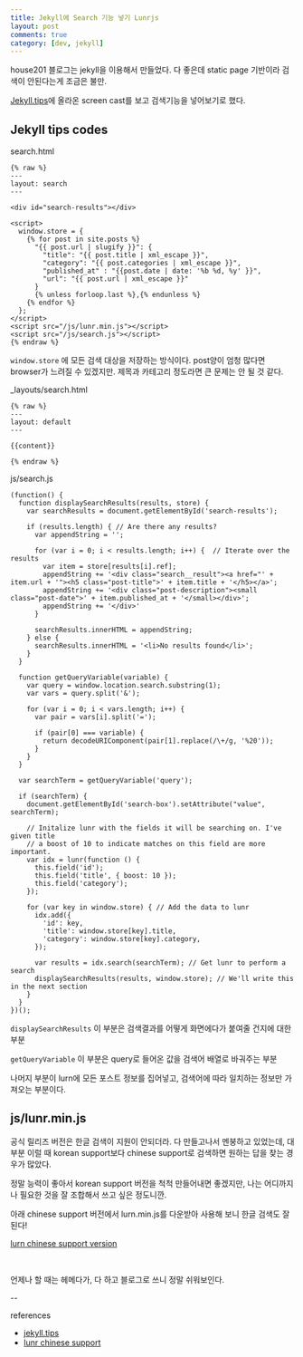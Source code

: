 ```yaml
---
title: Jekyll에 Search 기능 넣기 Lunrjs
layout: post
comments: true
category: [dev, jekyll]
--- 
```




house201 블로그는 jekyll을 이용해서 만들었다.
다 좋은데 static page 기반이라 검색이 안된다는게 조금은 불만.

[Jekyll.tips][1]에 올라온 screen cast를 보고 검색기능을 넣어보기로 했다.



## Jekyll tips codes

search.html

    {% raw %}
    ---
    layout: search
    ---
    
    <div id="search-results"></div>
    
    <script>
      window.store = {
        {% for post in site.posts %}
          "{{ post.url | slugify }}": {
            "title": "{{ post.title | xml_escape }}",
            "category": "{{ post.categories | xml_escape }}",
            "published_at" : "{{post.date | date: '%b %d, %y' }}",
            "url": "{{ post.url | xml_escape }}"
          }
          {% unless forloop.last %},{% endunless %}
        {% endfor %}
      };
    </script>
    <script src="/js/lunr.min.js"></script>
    <script src="/js/search.js"></script>
    {% endraw %}


`window.store` 에 모든 검색 대상을 저장하는 방식이다. post양이 엄청 많다면 browser가 느려질 수 있겠지만. 제목과 카테고리 정도라면 큰 문제는 안 될 것 같다.



_layouts/search.html

    {% raw %}
    ---
    layout: default
    ---
    
    {{content}}

    {% endraw %}


js/search.js


    (function() {
      function displaySearchResults(results, store) {
        var searchResults = document.getElementById('search-results');
    
        if (results.length) { // Are there any results?
          var appendString = '';
    
          for (var i = 0; i < results.length; i++) {  // Iterate over the results
            var item = store[results[i].ref];
            appendString += '<div class="search__result"><a href="' + item.url + '"><h5 class="post-title">' + item.title + '</h5></a>';
            appendString += '<div class="post-description"><small class="post-date">' + item.published_at + '</small></div>';
            appendString += '</div>'
          }
    
          searchResults.innerHTML = appendString;
        } else {
          searchResults.innerHTML = '<li>No results found</li>';
        }
      }
    
      function getQueryVariable(variable) {
        var query = window.location.search.substring(1);
        var vars = query.split('&');
    
        for (var i = 0; i < vars.length; i++) {
          var pair = vars[i].split('=');
    
          if (pair[0] === variable) {
            return decodeURIComponent(pair[1].replace(/\+/g, '%20'));
          }
        }
      }
    
      var searchTerm = getQueryVariable('query');
    
      if (searchTerm) {
        document.getElementById('search-box').setAttribute("value", searchTerm);
    
        // Initalize lunr with the fields it will be searching on. I've given title
        // a boost of 10 to indicate matches on this field are more important.
        var idx = lunr(function () {
          this.field('id');
          this.field('title', { boost: 10 });
          this.field('category');
        });
    
        for (var key in window.store) { // Add the data to lunr
          idx.add({
            'id': key,
            'title': window.store[key].title,
            'category': window.store[key].category,
          });
    
          var results = idx.search(searchTerm); // Get lunr to perform a search
          displaySearchResults(results, window.store); // We'll write this in the next section
        }
      }
    })();


`displaySearchResults` 이 부분은 검색결과를 어떻게 화면에다가 붙여줄 건지에 대한 부분

`getQueryVariable` 이 부분은 query로 들어온 값을 검색어 배열로 바궈주는 부분

나머지 부분이 lurn에 모든 포스트 정보를 집어넣고, 검색어에 따라 일치하는 정보만 가져오는 부분이다.



## js/lunr.min.js

공식 릴리즈 버전은 한글 검색이 지원이 안되더라. 다 만들고나서 멘붕하고 있었는데, 대부분 이럴 때 korean support보다 chinese support로 검색하면 원하는 답을 찾는 경우가 많았다.

정말 능력이 좋아서 korean support 버전을 척척 만들어내면 좋겠지만, 나는 어디까지나 필요한 것을 잘 조합해서 쓰고 싶은 정도니깐.

아래 chinese support 버전에서 lurn.min.js를 다운받아 사용해 보니 한글 검색도 잘 된다!

[lurn chinese support version][2]


<br>

언제나 할 때는 헤메다가, 다 하고 블로그로 쓰니 정말 쉬워보인다.

--

references

- [jekyll.tips][1]
- [lunr chinese support][2]

[1]: http://jekyll.tips/jekyll-casts/jekyll-search-using-lunr-js/
[2]: https://github.com/codepiano/lunr.js

